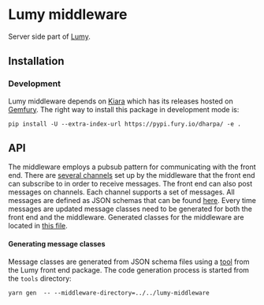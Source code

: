 # Lumy middleware

Server side part of [Lumy](https://github.com/DHARPA-Project/lumy).

## Installation

### Development

Lumy middleware depends on [Kiara](https://github.com/DHARPA-Project/kiara) which has its releases hosted on [Gemfury](https://fury.io).
The right way to install this package in development mode is:

```shell
pip install -U --extra-index-url https://pypi.fury.io/dharpa/ -e .
```

## API

The middleware employs a pubsub pattern for communicating with the front end. There are [several channels](lumy_middleware/target.py) set up by the middleware that the front end can subscribe to in order to receive messages. The front end can also post messages on channels. Each channel supports a set of messages. All messages are defined as JSON schemas that can be found [here](https://github.com/DHARPA-Project/lumy/tree/master/schema/json). Every time messages are updated message classes need to be generated for both the front end and the middleware. Generated classes for the middleware are located in [this file](lumy_middleware/types/generated.py).

#### Generating message classes

Message classes are generated from JSON schema files using a [tool](https://github.com/DHARPA-Project/lumy/tree/master/tools) from the Lumy front end package. The code generation process is started from the `tools` directory:

```shell
yarn gen  -- --middleware-directory=../../lumy-middleware
```
